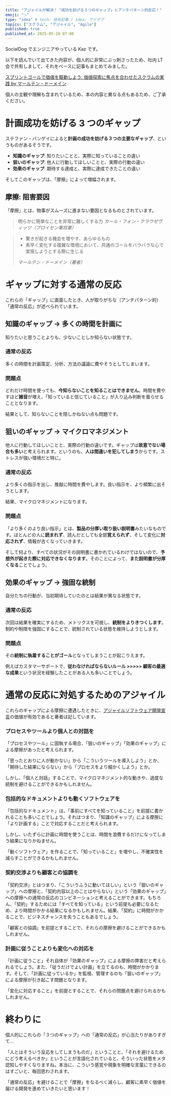 ```yaml
---
title: "アジャイルが解決！「成功を妨げる３つのギャップ」とアンチパターン的反応！"
emoji: "💥"
type: "idea" # tech: 技術記事 / idea: アイデア
topics: ["スクラム", "アジャイル", "Agile"]
published: true
published_at: 2025-05-20 07:00
---
```


SocialDog でエンジニアやっている Kaz です。

以下を読んでいて出てきた内容が、個人的に非常にぶっ刺さったため、社内 LT 会で共有しまして、それをベースに記事もまとめてみました。

[スプリントゴールで価値を駆動しよう: 価値探索に焦点を合わせたスクラムの実践 by マールテン・ドーメイン](https://www.amazon.co.jp/dp/4621310313)

個人の主観や理解も含まれているため、本の内容と異なる点もあるため、ご了承ください。

# 計画成功を妨げる 3 つのギャップ

ステファン・バンゲイによると**計画の成功を妨げる３つの主要なギャップ**、というものがあるそうです。

- **知識のギャップ**: 知りたいことと、実際に知っていることの違い
- **狙いのギャップ**: 他人に行動してほしいことと、実際の行動の違い
- **効果のギャップ**: 期待する達成と、実際に達成できたことの違い

そしてこのギャップは、「摩擦」によって増幅されます。

## 摩擦: 阻害要因

「摩擦」とは、物事がスムーズに進まない要因となるものとされています。

> 明らかに簡単なことを非常に難しくする力
> _カール・フォン・クラウゼヴィッツ（プロイセン軍将軍）_

> - 驚きが起きる機会を増やす、あらゆるもの
> - 素早く変化する複雑な環境において、共通のゴールをバラバラな心で実現しようとする際に生じる
>
> _マールテン・ドーメイン（著者）_

# ギャップに対する通常の反応

これらの「ギャップ」に直面したとき、人が取りがちな（アンチパターン的）「通常の反応」が述べられています。

## 知識のギャップ → 多くの時間を計画に

知りたいと思うことよりも、少ないことしか知らない状態です。

### 通常の反応

多くの時間を計画策定、分析、方法の議論に費やそうとしてしまいます。

### 問題点

どれだけ時間を使っても、**今知らないことを知ることはできません**。時間を費やすほど**雑音**が増え、「知っていると信じていること」が入り込み判断を曇らせることとなります。

結果として、知らないことを隠しかねない点も問題です。

## 狙いのギャップ → マイクロマネジメント

他人に行動してほしいことと、実際の行動の違いです。ギャップは**故意でない場合も多い**と考えられます。というのも、**人は間違いを犯してしまう**からです。ストレスが強い環境だと特に。

### 通常の反応

より多くの指示を出し、推敲に時間を費やします。良い指示を、より頻繁に出そうとします。

結果、マイクロマネジメントになります。

### 問題点

「より多くのより良い指示」とは、**製品の分厚い取り扱い説明書**みたいなものです。ほとんどの人に**読まれず**、読んだとしても全部**覚えられず**、そして変化に**対応されず**、情報が古くなっていきます。

そして何より、すべての状況がその説明書に書かれているわけではないので、**予想外が起きた際に対応できなくなります**。そのことによって、**また説明書が分厚くなる**ことでしょう。

## 効果のギャップ → 強固な統制

自分たちの行動が、当初期待していたのとは結果が異なる状態です。

### 通常の反応

次回は結果を確実にするため、メトリクスを可視し、**統制をよりきつくします**。制約や制限を強固にすることで、統制されている状態を維持しようとします。

### 問題点

その**統制に執着することがゴール**となってしまうことが起こりえます。

例えばカスタマーサポートで、**従わなければならないルール >>>>> 顧客の最適な成果**という状況を経験したことがある人も多いことでしょう。

# 通常の反応に対処するためのアジャイル

これらのギャップによる摩擦に遭遇したときに、[アジャイルソフトウェア開発宣言](https://agilemanifesto.org/iso/ja/manifesto.html)の価値が有効であると著者は記しています。

### プロセスやツールより**個人との対話を**

「プロセスやツール」に固執する場合、「狙いのギャップ」「効果のギャップ」による摩擦があったと考えられます。

「思ったとおりに人が動かない」から「こういうツールを導入しよう」とか、「期待した結果にならない」から「プロセスをより細かくしよう」とか。

しかし、「個人と対話」することで、マイクロマネジメント的な動きや、過度な統制を避けることができるかもしれません。

### 包括的なドキュメントよりも**動くソフトウェアを**

「包括的なドキュメント」は、「事前にすべてを知っていること」を前提に書かれることも多いことでしょう。それはつまり、「知識のギャップ」による摩擦に「より計画する」ことで対応することだと考えられます。

しかし、いたずらに計画に時間を使うことは、時間を浪費するだけになってしまう結果になりかねません。

「動くソフトウェア」を作ることで、「知っていること」を増やし、不確実性を減らすことができるかもしれません。

### 契約交渉よりも**顧客との協調を**

「契約交渉」とはつまり、「こういうふうに動いてほしい」という「狙いのギャップ」への摩擦と、「契約内容以上のことはやらない」という「効果のギャップ」への摩擦への通常の反応のコンビネーションと考えることができます。もちろん、「契約」するためには「すべてを知っている」という前提も必要になるため、より時間がかかる結果になるかもしれません。結果、「契約」に時間がかかることで、ビジネスチャンスを失うこともあるでしょう。

「顧客との協調」を前提とすることで、それらの摩擦を避けることができるかもしれません。

### 計画に従うことよりも**変化への対応を**

「計画に従うこと」それ自体が「効果のギャップ」による摩擦の弊害だと考えられるでしょう。また、「従うだけでよい計画」を立てるのも、時間がかかります。そして、「計画に従っているか」を監視、管理するのも「狙いのギャップ」による摩擦が引き起こす問題となります。

「変化に対応すること」を前提とすることで、それらの問題点を避けられるかもしれません。

# 終わりに

個人的にこれらの「３つのギャップ」への「通常の反応」が心当たりがありすぎて…

「人とはそういう反応をしてしまうものだ」ということと、「それを避けるためにどう考えるべきか」ということが言語化されていると、そういった状態をメタ認知しやすくなりますね。本当に、こういう感覚や現象を明確な言葉にできるのはすごいと、毎回思わされます。

「通常の反応」を避けることで「摩擦」をなるべく減らし、顧客に素早く価値を届ける開発を進めていきたいと思います！
